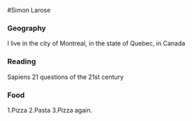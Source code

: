#Simon Larose

### Geography

I live in the city of Montreal, in the state of Quebec, in Canada

### Reading

Sapiens
21 questions of the 21st century

### Food

1.Pizza
2.Pasta
3.Pizza again.

